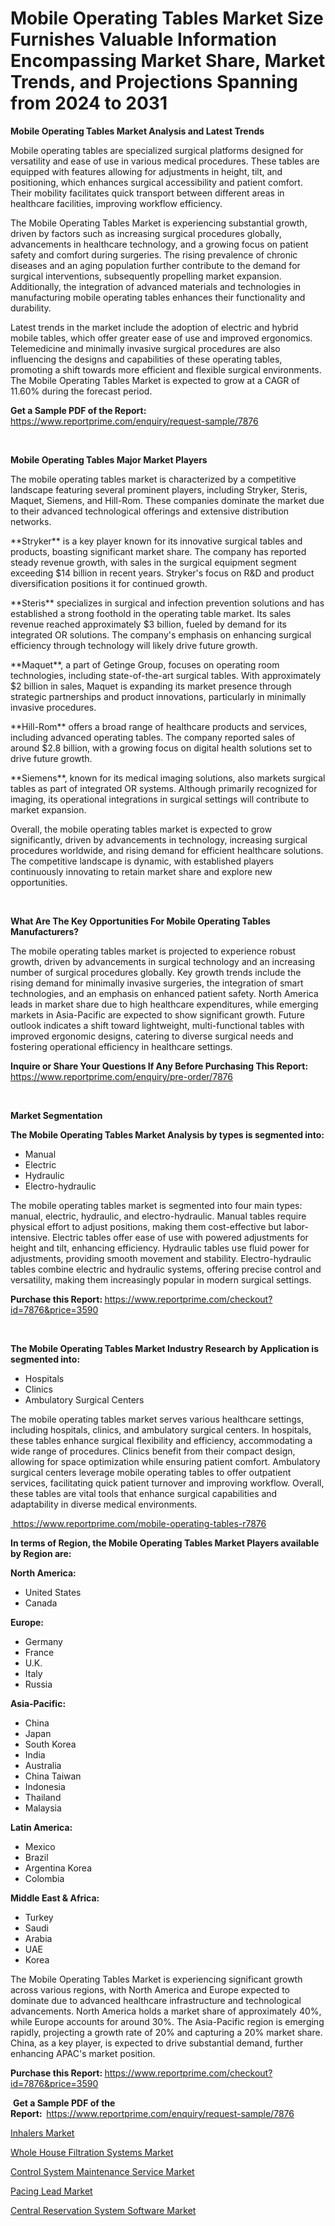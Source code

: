 <p><h1>Mobile Operating Tables Market Size Furnishes Valuable Information Encompassing Market Share, Market Trends, and Projections Spanning from 2024 to 2031</h1></p><p><strong>Mobile Operating Tables Market Analysis and Latest Trends</strong></p>
<p><p>Mobile operating tables are specialized surgical platforms designed for versatility and ease of use in various medical procedures. These tables are equipped with features allowing for adjustments in height, tilt, and positioning, which enhances surgical accessibility and patient comfort. Their mobility facilitates quick transport between different areas in healthcare facilities, improving workflow efficiency.</p><p>The Mobile Operating Tables Market is experiencing substantial growth, driven by factors such as increasing surgical procedures globally, advancements in healthcare technology, and a growing focus on patient safety and comfort during surgeries. The rising prevalence of chronic diseases and an aging population further contribute to the demand for surgical interventions, subsequently propelling market expansion. Additionally, the integration of advanced materials and technologies in manufacturing mobile operating tables enhances their functionality and durability.</p><p>Latest trends in the market include the adoption of electric and hybrid mobile tables, which offer greater ease of use and improved ergonomics. Telemedicine and minimally invasive surgical procedures are also influencing the designs and capabilities of these operating tables, promoting a shift towards more efficient and flexible surgical environments. The Mobile Operating Tables Market is expected to grow at a CAGR of 11.60% during the forecast period.</p></p>
<p><strong>Get a Sample PDF of the Report:&nbsp;</strong> <a href="https://www.reportprime.com/enquiry/request-sample/7876?utm_campaign=102&utm_medium=2&utm_source=Github&utm_content=ia&utm_term=28112024&utm_id=mobile-operating-tables">https://www.reportprime.com/enquiry/request-sample/7876</a></p>
<p>&nbsp;</p>
<p><strong>Mobile Operating Tables Major Market Players</strong></p>
<p><p>The mobile operating tables market is characterized by a competitive landscape featuring several prominent players, including Stryker, Steris, Maquet, Siemens, and Hill-Rom. These companies dominate the market due to their advanced technological offerings and extensive distribution networks.</p><p>**Stryker** is a key player known for its innovative surgical tables and products, boasting significant market share. The company has reported steady revenue growth, with sales in the surgical equipment segment exceeding $14 billion in recent years. Stryker's focus on R&D and product diversification positions it for continued growth.</p><p>**Steris** specializes in surgical and infection prevention solutions and has established a strong foothold in the operating table market. Its sales revenue reached approximately $3 billion, fueled by demand for its integrated OR solutions. The company's emphasis on enhancing surgical efficiency through technology will likely drive future growth.</p><p>**Maquet**, a part of Getinge Group, focuses on operating room technologies, including state-of-the-art surgical tables. With approximately $2 billion in sales, Maquet is expanding its market presence through strategic partnerships and product innovations, particularly in minimally invasive procedures.</p><p>**Hill-Rom** offers a broad range of healthcare products and services, including advanced operating tables. The company reported sales of around $2.8 billion, with a growing focus on digital health solutions set to drive future growth.</p><p>**Siemens**, known for its medical imaging solutions, also markets surgical tables as part of integrated OR systems. Although primarily recognized for imaging, its operational integrations in surgical settings will contribute to market expansion.</p><p>Overall, the mobile operating tables market is expected to grow significantly, driven by advancements in technology, increasing surgical procedures worldwide, and rising demand for efficient healthcare solutions. The competitive landscape is dynamic, with established players continuously innovating to retain market share and explore new opportunities.</p></p>
<p>&nbsp;</p>
<p><strong>What Are The Key Opportunities For Mobile Operating Tables Manufacturers?</strong></p>
<p><p>The mobile operating tables market is projected to experience robust growth, driven by advancements in surgical technology and an increasing number of surgical procedures globally. Key growth trends include the rising demand for minimally invasive surgeries, the integration of smart technologies, and an emphasis on enhanced patient safety. North America leads in market share due to high healthcare expenditures, while emerging markets in Asia-Pacific are expected to show significant growth. Future outlook indicates a shift toward lightweight, multi-functional tables with improved ergonomic designs, catering to diverse surgical needs and fostering operational efficiency in healthcare settings.</p></p>
<p><strong>Inquire or Share Your Questions If Any Before Purchasing This Report:</strong> <a href="https://www.reportprime.com/enquiry/pre-order/7876?utm_campaign=102&utm_medium=2&utm_source=Github&utm_content=ia&utm_term=28112024&utm_id=mobile-operating-tables">https://www.reportprime.com/enquiry/pre-order/7876</a></p>
<p>&nbsp;</p>
<p><strong>Market Segmentation</strong></p>
<p><strong>The Mobile Operating Tables Market Analysis by types is segmented into:</strong></p>
<p><ul><li>Manual</li><li>Electric</li><li>Hydraulic</li><li>Electro-hydraulic</li></ul></p>
<p><p>The mobile operating tables market is segmented into four main types: manual, electric, hydraulic, and electro-hydraulic. Manual tables require physical effort to adjust positions, making them cost-effective but labor-intensive. Electric tables offer ease of use with powered adjustments for height and tilt, enhancing efficiency. Hydraulic tables use fluid power for adjustments, providing smooth movement and stability. Electro-hydraulic tables combine electric and hydraulic systems, offering precise control and versatility, making them increasingly popular in modern surgical settings.</p></p>
<p><strong>Purchase this Report:&nbsp;</strong><a href="https://www.reportprime.com/checkout?id=7876&price=3590&utm_campaign=102&utm_medium=2&utm_source=Github&utm_content=ia&utm_term=28112024&utm_id=mobile-operating-tables">https://www.reportprime.com/checkout?id=7876&price=3590</a></p>
<p>&nbsp;</p>
<p><strong>The Mobile Operating Tables Market Industry Research by Application is segmented into:</strong></p>
<p><ul><li>Hospitals</li><li>Clinics</li><li>Ambulatory Surgical Centers</li></ul></p>
<p><p>The mobile operating tables market serves various healthcare settings, including hospitals, clinics, and ambulatory surgical centers. In hospitals, these tables enhance surgical flexibility and efficiency, accommodating a wide range of procedures. Clinics benefit from their compact design, allowing for space optimization while ensuring patient comfort. Ambulatory surgical centers leverage mobile operating tables to offer outpatient services, facilitating quick patient turnover and improving workflow. Overall, these tables are vital tools that enhance surgical capabilities and adaptability in diverse medical environments.</p></p>
<p><a href="https://www.reportprime.com/mobile-operating-tables-r7876?utm_campaign=102&utm_medium=2&utm_source=Github&utm_content=ia&utm_term=28112024&utm_id=mobile-operating-tables">&nbsp;https://www.reportprime.com/mobile-operating-tables-r7876</a></p>
<p><strong>In terms of Region, the Mobile Operating Tables Market Players available by Region are:</strong></p>
<p>
    <p> <strong> North America: </strong>
        <ul>
            <li>United States</li>
            <li>Canada</li>
        </ul>
        </p> 
    <p> <strong> Europe: </strong>
        <ul>
            <li>Germany</li>
            <li>France</li>
            <li>U.K.</li>
            <li>Italy</li>
            <li>Russia</li>
        </ul>
        </p> 
    <p> <strong> Asia-Pacific: </strong>
        <ul>
            <li>China</li>
            <li>Japan</li>
            <li>South Korea</li>
            <li>India</li>
            <li>Australia</li>
            <li>China Taiwan</li>
            <li>Indonesia</li>
            <li>Thailand</li>
            <li>Malaysia</li>
        </ul>
        </p> 
    <p> <strong> Latin America: </strong>
        <ul>
            <li>Mexico</li>
            <li>Brazil</li>
            <li>Argentina Korea</li>
            <li>Colombia</li>
        </ul>
        </p> 
    <p> <strong> Middle East & Africa: </strong>
        <ul>
            <li>Turkey</li>
            <li>Saudi</li>
            <li>Arabia</li>
            <li>UAE</li>
            <li>Korea</li>
        </ul>
    </p>
    </p>
<p><p>The Mobile Operating Tables Market is experiencing significant growth across various regions, with North America and Europe expected to dominate due to advanced healthcare infrastructure and technological advancements. North America holds a market share of approximately 40%, while Europe accounts for around 30%. The Asia-Pacific region is emerging rapidly, projecting a growth rate of 20% and capturing a 20% market share. China, as a key player, is expected to drive substantial demand, further enhancing APAC's market position.</p></p>
<p><strong>Purchase this Report: </strong><a href="https://www.reportprime.com/checkout?id=7876&price=3590&utm_campaign=102&utm_medium=2&utm_source=Github&utm_content=ia&utm_term=28112024&utm_id=mobile-operating-tables">https://www.reportprime.com/checkout?id=7876&price=3590</a></p>
<p>&nbsp;<strong>Get a Sample PDF of the Report:&nbsp;&nbsp;</strong><a href="https://www.reportprime.com/enquiry/request-sample/7876?utm_campaign=102&utm_medium=2&utm_source=Github&utm_content=ia&utm_term=28112024&utm_id=mobile-operating-tables">https://www.reportprime.com/enquiry/request-sample/7876</a></p>
<p><strong></strong></p>
<p><p><a href="https://github.com/NargisHussain75/Market-Research-Report-List-1/blob/main/inhalers-market.md?utm_campaign=102&utm_medium=2&utm_source=Github&utm_content=ia&utm_term=28112024&utm_id=mobile-operating-tables">Inhalers Market</a></p><p><a href="https://www.linkedin.com/pulse/detailed-analysis-size-whole-house-filtration-systems-market-rbzde?utm_campaign=102&utm_medium=2&utm_source=Github&utm_content=ia&utm_term=28112024&utm_id=mobile-operating-tables">Whole House Filtration Systems Market</a></p><p><a href="https://issuu.com/reportprime-2/docs/control-system-maintenance-service-_5254c3b9964596?utm_campaign=102&utm_medium=2&utm_source=Github&utm_content=ia&utm_term=28112024&utm_id=mobile-operating-tables">Control System Maintenance Service Market</a></p><p><a href="https://github.com/FlorianWolf90/Market-Research-Report-List-1/blob/main/pacing-lead-market.md?utm_campaign=102&utm_medium=2&utm_source=Github&utm_content=ia&utm_term=28112024&utm_id=mobile-operating-tables">Pacing Lead Market</a></p><p><a href="https://www.linkedin.com/pulse/central-reservation-system-software-market-findings-indicatinga-gdnye?utm_campaign=102&utm_medium=2&utm_source=Github&utm_content=ia&utm_term=28112024&utm_id=mobile-operating-tables">Central Reservation System Software Market</a></p></p>